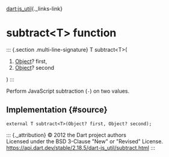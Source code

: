 [dart:js\_util](../dart-js_util/dart-js_util-library){._links-link}

subtract\<T\> function
======================

::: {.section .multi-line-signature}
T subtract\<T\>(

1.  [Object](../dart-core/object-class)? first,
2.  [Object](../dart-core/object-class)? second

)
:::

Perform JavaScript subtraction (`-`) on two values.

Implementation {#source}
--------------

``` {.language-dart data-language="dart"}
external T subtract<T>(Object? first, Object? second);
```

::: {._attribution}
© 2012 the Dart project authors\
Licensed under the BSD 3-Clause \"New\" or \"Revised\" License.\
<https://api.dart.dev/stable/2.18.5/dart-js_util/subtract.html>
:::
